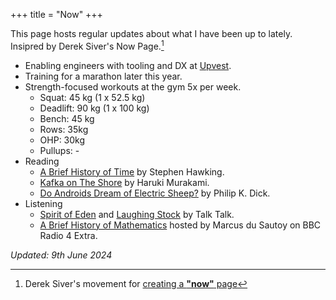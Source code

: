 +++
title = "Now"
+++

This page hosts regular updates about what I have been up to lately.  
Insipred by Derek Siver's Now Page.[^1]

- Enabling engineers with tooling and DX at [Upvest](https://upvest.co/).
- Training for a marathon later this year.
- Strength-focused workouts at the gym 5x per week.
  - Squat: 45 kg (1 x 52.5 kg)
  - Deadlift: 90 kg (1 x 100 kg)
  - Bench: 45 kg
  - Rows: 35kg
  - OHP: 30kg
  - Pullups: -
- Reading 
  - [A Brief History of Time](https://en.wikipedia.org/wiki/A_Brief_History_of_Time?useskin=vector) by Stephen Hawking.
  - [Kafka on The Shore](https://en.wikipedia.org/w/index.php?title=Kafka_on_the_Shore&useskin=vector) by Haruki Murakami.
  - [Do Androids Dream of Electric Sheep?](https://en.wikipedia.org/wiki/Do_Androids_Dream_of_Electric_Sheep%3F?useskin=vector) by Philip K. Dick.
- Listening
  - [Spirit of Eden](https://en.wikipedia.org/wiki/Spirit_of_Eden?useskin=vector) and [Laughing Stock](https://en.wikipedia.org/wiki/Laughing_Stock?useskin=vector) by Talk Talk.
  - [A Brief History of Mathematics](https://www.bbc.co.uk/programmes/b00srz5b/episodes/downloads) hosted by Marcus du Sautoy on BBC Radio 4 Extra.

_Updated: 9th June 2024_

[^1]: Derek Siver's movement for [creating a **"now"** page](https://nownownow.com/about)
